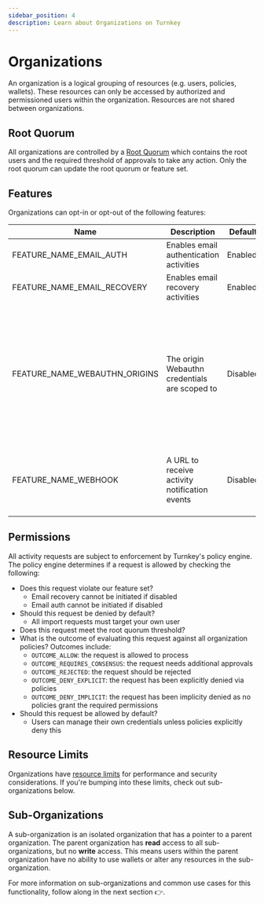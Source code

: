```yaml
---
sidebar_position: 4
description: Learn about Organizations on Turnkey
---
```


# Organizations

An organization is a logical grouping of resources (e.g. users, policies, wallets). These resources can only be accessed by authorized and permissioned users within the organization. Resources are not shared between organizations.

## Root Quorum

All organizations are controlled by a [Root Quorum](/concepts/user-management/Root-quorum.md) which contains the root users and the required threshold of approvals to take any action. Only the root quorum can update the root quorum or feature set.

## Features

Organizations can opt-in or opt-out of the following features:

| Name                          | Description                                   | Default  | Notes                                                                                                                                                                                                                                                                              |
| ----------------------------- | --------------------------------------------- | -------- | ---------------------------------------------------------------------------------------------------------------------------------------------------------------------------------------------------------------------------------------------------------------------------------- |
| FEATURE_NAME_EMAIL_AUTH       | Enables email authentication activities       | Enabled  | Can only be initiated by a parent organization for a sub-organization.                                                                                                                                                                                                             |
| FEATURE_NAME_EMAIL_RECOVERY   | Enables email recovery activities             | Enabled  | Can only be initiated by a parent organization for a sub-organization.                                                                                                                                                                                                             |
| FEATURE_NAME_WEBAUTHN_ORIGINS | The origin Webauthn credentials are scoped to | Disabled | Parent organization feature applies to all sub-organizations. <br></br><br></br> If not enabled, sub-organizations default to allowing all origins: "\*". For Passkey WaaS, we highly recommend enabling this feature. <br></br><br></br> Example value: "https://www.turnkey.com" |
| FEATURE_NAME_WEBHOOK          | A URL to receive activity notification events | Disabled | This feature is currently experimental. <br></br><br></br> Example value: "https://your.service.com/webhook"                                                                                                                                                                       |

## Permissions

All activity requests are subject to enforcement by Turnkey's policy engine. The policy engine determines if a request is allowed by checking the following:

- Does this request violate our feature set?
  - Email recovery cannot be initiated if disabled
  - Email auth cannot be initiated if disabled
- Should this request be denied by default?
  - All import requests must target your own user
- Does this request meet the root quorum threshold?
- What is the outcome of evaluating this request against all organization policies? Outcomes include:
  - `OUTCOME_ALLOW`: the request is allowed to process
  - `OUTCOME_REQUIRES_CONSENSUS`: the request needs additional approvals
  - `OUTCOME_REJECTED`: the request should be rejected
  - `OUTCOME_DENY_EXPLICIT`: the request has been explicitly denied via policies
  - `OUTCOME_DENY_IMPLICIT`: the request has been implicity denied as no policies grant the required permissions
- Should this request be allowed by default?
  - Users can manage their own credentials unless policies explicitly deny this

## Resource Limits

Organizations have [resource limits](../getting-started/resource-limits.md) for performance and security considerations. If you're bumping into these limits, check out sub-organizations below.

## Sub-Organizations

A sub-organization is an isolated organization that has a pointer to a parent organization. The parent organization has **read** access to all sub-organizations, but no **write** access. This means users within the parent organization have no ability to use wallets or alter any resources in the sub-organization.

For more information on sub-organizations and common use cases for this functionality, follow along in the next section 👉.

